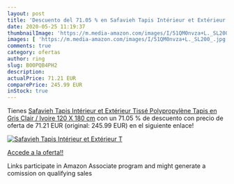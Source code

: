 ```yaml
---
layout: post
title: 'Descuento del 71.05 % en Safavieh Tapis Intérieur et Extérieur  T'
date: 2020-05-25 11:19:37
thumbnailImage: 'https://m.media-amazon.com/images/I/51QM0nvza+L._SL200_.jpg'
images: [ 'https://m.media-amazon.com/images/I/51QM0nvza+L._SL200_.jpg' ]
comments: true
category: ofertas
author: ring
slug: B00PQB4PH2
description:
actualPrice: 71.21 EUR
comparePrice: 245.99 EUR
inStock: true
---
```


Tienes [Safavieh Tapis Intérieur et Extérieur  Tissé Polypropylène Tapis en Gris Clair / Ivoire  120 X 180 cm](https://www.amazon.fr/dp/B00PQB4PH2/?tag=tolees0d-21) con un 71.05 % de descuento con precio de oferta de 71.21 EUR (original: 245.99 EUR) en el siguiente enlace!

[![Safavieh Tapis Intérieur et Extérieur  T](https://m.media-amazon.com/images/I/51QM0nvza+L._SL200_.jpg)](https://www.amazon.fr/dp/B00PQB4PH2/?tag=tolees0d-21)

[Accede a la oferta!!](https://www.amazon.fr/dp/B00PQB4PH2/?tag=tolees0d-21)

Links participate in Amazon Associate program and might generate a comission on qualifying sales


